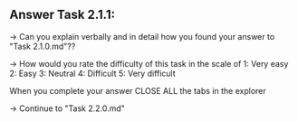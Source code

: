 Answer Task 2.1.1:
------------------

-> Can you explain verbally and in detail how you found your answer to "Task 2.1.0.md"??

-> How would you rate the difficulty of this task in the scale of 
	1: Very easy
	2: Easy
	3: Neutral
	4: Difficult
	5: Very difficult 

When you complete your answer CLOSE ALL the tabs in the explorer 

-> Continue to "Task 2.2.0.md"
